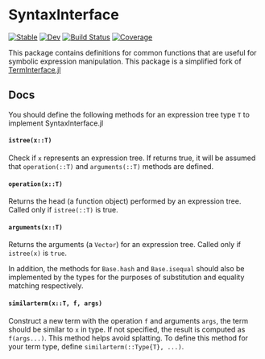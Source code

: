 # SyntaxInterface

[![Stable](https://img.shields.io/badge/docs-stable-blue.svg)](https://peterahrens.github.io/SyntaxInterface.jl/stable)
[![Dev](https://img.shields.io/badge/docs-dev-blue.svg)](https://peterahrens.github.io/SyntaxInterface.jl/dev)
[![Build Status](https://github.com/peterahrens/SyntaxInterface.jl/actions/workflows/ci.yml/badge.svg?branch=master)](https://github.com/peterahrens/SyntaxInterface.jl/actions/workflows/ci.yml?query=branch%3Amaster)
[![Coverage](https://codecov.io/gh/peterahrens/SyntaxInterface.jl/branch/master/graph/badge.svg)](https://codecov.io/gh/peterahrens/SyntaxInterface.jl)

This package contains definitions for common functions that are useful for symbolic expression manipulation. This package is a simplified fork of [TermInterface.jl](https://github.com/JuliaSymbolics/TermInterface.jl)

## Docs
You should define the following methods for an expression tree type `T` to
implement SyntaxInterface.jl

#### `istree(x::T)`

Check if `x` represents an expression tree. If returns true,
it will be assumed that `operation(::T)` and `arguments(::T)`
methods are defined.


#### `operation(x::T)`

Returns the head (a function object) performed by an expression
tree. Called only if `istree(::T)` is true. 

#### `arguments(x::T)`

Returns the arguments (a `Vector`) for an expression tree.
Called only if `istree(x)` is `true`. 

In addition, the methods for `Base.hash` and `Base.isequal` should also be implemented by the types for the purposes of substitution and equality matching respectively.

#### `similarterm(x::T, f, args)`

Construct a new term with the operation `f` and arguments `args`, the term should be similar to `x` in type. If not specified, the result is computed as `f(args...)`. This method helps avoid splatting. To define this method for your term type, define `similarterm(::Type{T}, ...)`.